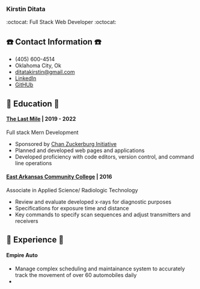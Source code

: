 ### Kirstin Ditata
:octocat:	Full Stack Web Developer :octocat:
##

## ☎️ Contact Information ☎️
- (405) 600-4514
- Oklahoma City, Ok
- ditatakirstin@gmail.com
- [LinkedIn]()
- [GitHUb]()

## 📓 Education 📓

#### [The Last Mile](https://www.thelastmile.org) | 2019 - 2022 
Full stack Mern Development
- Sponsored by [Chan Zuckerburg Initiative](https://chanzuckerberg.com/newsroom/innovative-coding-program-expands-opportunities-for-women-incarcerated-in-oklahoma/)
- Planned and developed web pages and applications 
- Developed proficiency with code editors, version control, and command line operations


#### [East Arkansas Community College](https://www.eacc.edu/) | 2016
Associate in Applied Science/ Radiologic Technology
- Review and evaluate developed x-rays for diagnostic purposes
- Specifications for exposure time and distance
- Key commands to specify scan sequences and adjust transmitters and receivers

## 💼 Experience 💼

#### Empire Auto
- Manage complex scheduling and maintainance system to accurately track the movement of over 60 automobiles daily
- 

